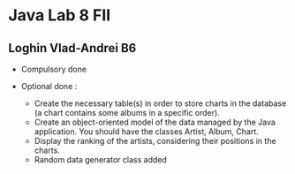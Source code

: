 # Java Lab 8 FII

## Loghin Vlad-Andrei B6

* Compulsory done

* Optional done : 
  * Create the necessary table(s) in order to store charts in the database (a chart contains some albums in a specific order).
  * Create an object-oriented model of the data managed by the Java application. You should have the classes Artist, Album, Chart.
  * Display the ranking of the artists, considering their positions in the charts.
  * Random data generator class added
